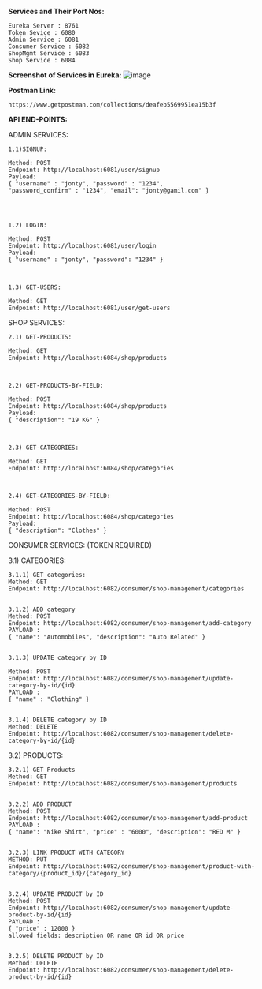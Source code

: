 <b> Services and Their Port Nos: </b>

    Eureka Server : 8761
    Token Sevice : 6080
    Admin Service : 6081
    Consumer Service : 6082
    ShopMgmt Service : 6083
    Shop Service : 6084

<b>Screenshot of Services in Eureka: </b>
![image](https://user-images.githubusercontent.com/112845359/201834084-9fe1fada-bb1a-46ef-8d90-80deb4e680fe.png)




<b>Postman Link: </b>

    https://www.getpostman.com/collections/deafeb5569951ea15b3f


<b>API END-POINTS:</b>


ADMIN SERVICES:

    1.1)SIGNUP:

    Method: POST
    Endpoint: http://localhost:6081/user/signup
    Payload:
    { "username" : "jonty", "password" : "1234",
    "password_confirm" : "1234", "email": "jonty@gamil.com" }




    1.2) LOGIN:

    Method: POST
    Endpoint: http://localhost:6081/user/login
    Payload:
    { "username" : "jonty", "password": "1234" }



    1.3) GET-USERS:

    Method: GET
    Endpoint: http://localhost:6081/user/get-users




SHOP SERVICES:

    2.1) GET-PRODUCTS:

    Method: GET
    Endpoint: http://localhost:6084/shop/products



    2.2) GET-PRODUCTS-BY-FIELD:

    Method: POST
    Endpoint: http://localhost:6084/shop/products
    Payload:
    { "description": "19 KG" }



    2.3) GET-CATEGORIES:

    Method: GET
    Endpoint: http://localhost:6084/shop/categories



    2.4) GET-CATEGORIES-BY-FIELD:

    Method: POST
    Endpoint: http://localhost:6084/shop/categories
    Payload:
    { "description": "Clothes" }




CONSUMER SERVICES: (TOKEN REQUIRED)

3.1) CATEGORIES:

    3.1.1) GET categories:
    Method: GET
    Endpoint: http://localhost:6082/consumer/shop-management/categories


    3.1.2) ADD category
    Method: POST
    Endpoint: http://localhost:6082/consumer/shop-management/add-category
    PAYLOAD :
    { "name": "Automobiles", "description": "Auto Related" }


    3.1.3) UPDATE category by ID

    Method: POST
    Endpoint: http://localhost:6082/consumer/shop-management/update-category-by-id/{id}
    PAYLOAD :
    { "name" : "Clothing" }


    3.1.4) DELETE category by ID
    Method: DELETE
    Endpoint: http://localhost:6082/consumer/shop-management/delete-category-by-id/{id}


3.2) PRODUCTS:


    3.2.1) GET Products
    Method: GET
    Endpoint: http://localhost:6082/consumer/shop-management/products


    3.2.2) ADD PRODUCT
    Method: POST
    Endpoint: http://localhost:6082/consumer/shop-management/add-product
    PAYLOAD :
    { "name": "Nike Shirt", "price" : "6000", "description": "RED M" }


    3.2.3) LINK PRODUCT WITH CATEGORY
    METHOD: PUT
    Endpoint: http://localhost:6082/consumer/shop-management/product-with-category/{product_id}/{category_id}


    3.2.4) UPDATE PRODUCT by ID
    Method: POST
    Endpoint: http://localhost:6082/consumer/shop-management/update-product-by-id/{id}
    PAYLOAD :
    { "price" : 12000 }
    allowed fields: description OR name OR id OR price


    3.2.5) DELETE PRODUCT by ID
    Method: DELETE
    Endpoint: http://localhost:6082/consumer/shop-management/delete-product-by-id/{id}
